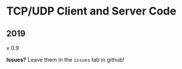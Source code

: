 # TCP/UDP Client and Server Code
## 2019
v 0.9

**Issues?**
Leave them in the `issues` tab in github!
